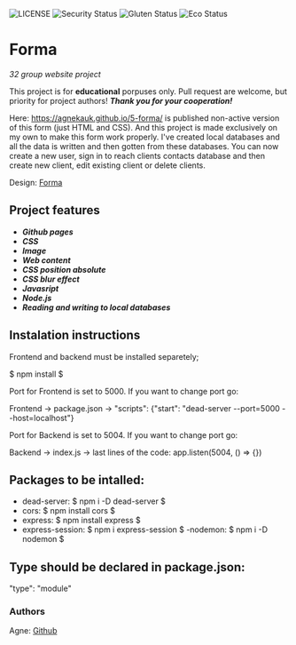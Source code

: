![LICENSE](https://img.shields.io/badge/license-MIT-blue.svg?style=flat-square)
![Security Status](https://img.shields.io/security-headers?label=Security&url=https%3A%2F%2Fgithub.com&style=flat-square)
![Gluten Status](https://img.shields.io/badge/Gluten-Free-green.svg)
![Eco Status](https://img.shields.io/badge/ECO-Friendly-green.svg)

# Forma

_32 group website project_

This project is for **educational** porpuses only. Pull request are welcome, but priority for project authors! **_Thank you for your cooperation!_**

Here: https://agnekauk.github.io/5-forma/ is published non-active version of this form (just HTML and CSS). And this project is made exclusively on my own to make this form work properly. I've created local databases and all the data is written and then gotten from these databases.
You can now create a new user, sign in to reach clients contacts database and then create new client, edit existing client or delete clients.

Design: [Forma](https://cdn.discordapp.com/attachments/850245533838868480/850246368214908970/day1dr.png)

## Project features

-   **_Github pages_**
-   **_CSS_**
-   **_Image_**
-   **_Web content_**
-   **_CSS position absolute_**
-   **_CSS blur effect_**
-   **_Javasript_**
-   **_Node.js_**
-   **_Reading and writing to local databases_**

## Instalation instructions

Frontend and backend must be installed separetely;

$ npm install $

Port for Frontend is set to 5000. If you want to change port go:

Frontend -> package.json -> "scripts": {"start": "dead-server --port=5000 --host=localhost"}

Port for Backend is set to 5004. If you want to change port go:

Backend -> index.js -> last lines of the code: app.listen(5004, () => {})

## Packages to be intalled:

-   dead-server:
    $ npm i -D dead-server $
-   cors:
    $ npm install cors $
-   express:
    $ npm install express $
-   express-session:
    $ npm i express-session $
-nodemon: 
$ npm i -D nodemon $

## Type should be declared in package.json:

"type": "module"

### Authors

Agne: [Github](https://github.com/agnekauk)
